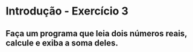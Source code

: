 <h1>Introdução - Exercício 3</h1>
<h2>Faça um programa que leia dois números reais, calcule e exiba a soma deles.</h2>
